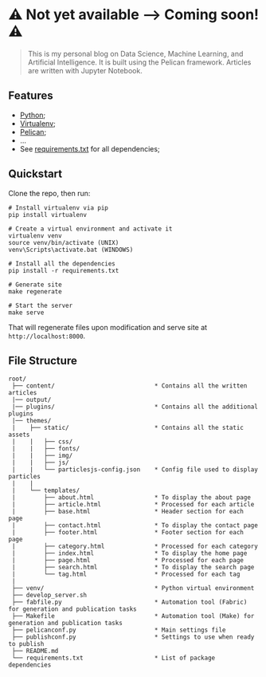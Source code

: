 # :warning: Not yet available --> Coming soon! :warning:

> This is my personal blog on Data Science, Machine Learning, and Artificial Intelligence. It is built using the Pelican framework. Articles are written with Jupyter Notebook.

## Features

* [Python](https://www.python.org/);
* [Virtualenv](http://python-guide-pt-br.readthedocs.io/en/latest/dev/virtualenvs/);
* [Pelican](http://docs.getpelican.com/en/stable/);
* ... 
* See [requirements.txt](https://github.com/gdangelo/data-science-machine-learning-artificial-intelligence-blog/blob/master/requirements.txt) for all dependencies;

## Quickstart

Clone the repo, then run:

```
# Install virtualenv via pip
pip install virtualenv

# Create a virtual environment and activate it
virtualenv venv
source venv/bin/activate (UNIX)
venv\Scripts\activate.bat (WINDOWS)

# Install all the dependencies
pip install -r requirements.txt

# Generate site
make regenerate

# Start the server
make serve
```

That will regenerate files upon modification and serve site at `http://localhost:8000`.

## File Structure

```
root/
 ├── content/                            * Contains all the written articles
 |── output/   
 |── plugins/                            * Contains all the additional plugins
 |── themes/
 |    ├── static/                        * Contains all the static assets
 |    |   ├── css/
 |    |   ├── fonts/
 |    |   ├── img/
 |    |   ├── js/
 |    |   └── particlesjs-config.json    * Config file used to display particles
 |    |   
 |    └── templates/
 |        ├── about.html                 * To display the about page
 |        ├── article.html               * Processed for each article
 |        ├── base.html                  * Header section for each page
 |        ├── contact.html               * To display the contact page
 |        ├── footer.html                * Footer section for each page
 |        ├── category.html              * Processed for each category
 |        ├── index.html                 * To display the home page
 |        ├── page.html                  * Processed for each page
 |        ├── search.html                * To display the search page
 |        └── tag.html                   * Processed for each tag
 |
 ├── venv/                               * Python virtual environment
 ├── develop_server.sh 
 ├── fabfile.py                          * Automation tool (Fabric) for generation and publication tasks  
 ├── Makefile                            * Automation tool (Make) for generation and publication tasks  
 ├── pelicanconf.py                      * Main settings file
 ├── publishconf.py                      * Settings to use when ready to publish
 ├── README.md 
 └── requirements.txt                    * List of package dependencies
```
